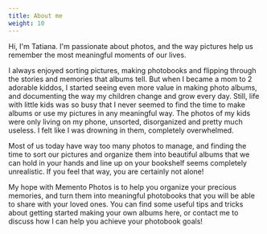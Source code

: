 ```yaml
---
title: About me
weight: 10
---
```


Hi, I'm Tatiana. I'm passionate about photos, and the way pictures help us remember
the most meaningful moments of our lives.

I always enjoyed sorting pictures, making photobooks and flipping through the stories
and memories that albums tell. But when I became a mom to 2 adorable kiddos, I started
seeing even more value in making photo albums, and documenting the way my children
change and grow every day.
Still, life with little kids was so busy that I never seemed to find the time to make
albums or use my pictures in any meaningful way. The photos of my kids were only living
on my phone, unsorted, disorganized and pretty much useless. I felt like I was drowning
in them, completely overwhelmed.

Most of us today have way too many photos to manage, and finding the time to sort our
pictures and organize them into beautiful albums that we can hold in your hands and
line up on your bookshelf seems completely unrealistic.
If you feel that way, you are certainly not alone!

My hope with Memento Photos is to help you organize your precious memories, and turn
them into meaningful photobooks that you will be able to share with your loved ones.
You can find some useful tips and tricks about getting started making your own albums
here, or contact me to discuss how I can help you achieve your photobook goals!
